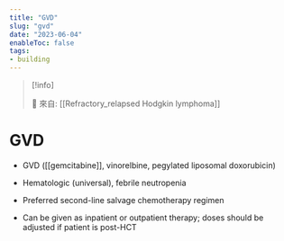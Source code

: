 ```yaml
---
title: "GVD"
slug: "gvd"
date: "2023-06-04"
enableToc: false
tags:
- building
---
```


> [!info]
>
> 🌱 來自: [[Refractory_relapsed Hodgkin lymphoma]]

# GVD

* GVD ([[gemcitabine]], vinorelbine, pegylated liposomal doxorubicin)

* Hematologic (universal), febrile neutropenia

* Preferred second-line salvage chemotherapy regimen

* Can be given as inpatient or outpatient therapy; doses should be adjusted if patient is post-HCT
